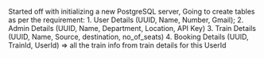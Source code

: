 Started off with initializing a new PostgreSQL server, 
Going to create tables as per the requirement: 
    1. User Details (UUID, Name, Number, Gmail);
    2. Admin Details (UUID, Name, Department, Location, API Key)
    3. Train Details (UUID, Name, Source, destination, no_of_seats)
    4. Booking Details (UUID, TrainId, UserId) => all the train info from train details for this UserId